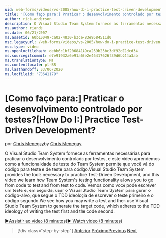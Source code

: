 ```yaml
---
uid: web-forms/videos/vs-2005/how-do-i-practice-test-driven-development
title: '[Como faço para:] Praticar o desenvolvimento controlado por testes? | Microsoft Docs'
author: rick-anderson
description: O Visual Studio Team System fornece as ferramentas necessárias para praticar o desenvolvimento controlado por testes e este vídeo aprendemos como a funcionalidade de teste do Team System a...
ms.author: riande
ms.date: 06/21/2007
ms.assetid: 60b10049-ca02-4830-b3ce-83e9584511d0
msc.legacyurl: /web-forms/videos/vs-2005/how-do-i-practice-test-driven-development
msc.type: video
ms.openlocfilehash: debb6c1bf20684149ca259b25bc3df92d12dcd34
ms.sourcegitcommit: e7e91932a6e91a63e2e46417626f39d6b244a3ab
ms.translationtype: MT
ms.contentlocale: pt-BR
ms.lasthandoff: 03/06/2020
ms.locfileid: "78641179"
---
```

# <a name="how-do-i-practice-test-driven-development"></a><span data-ttu-id="a2066-104">[Como faço para:] Praticar o desenvolvimento controlado por testes?</span><span class="sxs-lookup"><span data-stu-id="a2066-104">[How Do I:] Practice Test-Driven Development?</span></span>

<span data-ttu-id="a2066-105">por [Chris Menegay](https://twitter.com/CMenegay)</span><span class="sxs-lookup"><span data-stu-id="a2066-105">by [Chris Menegay](https://twitter.com/CMenegay)</span></span>

<span data-ttu-id="a2066-106">O Visual Studio Team System fornece as ferramentas necessárias para praticar o desenvolvimento controlado por testes, e este vídeo aprendemos como a funcionalidade de teste do Team System permite que você vá do código para teste e de teste para código.</span><span class="sxs-lookup"><span data-stu-id="a2066-106">Visual Studio Team System provides the tools necessary to practice Test-Driven Development, and this video we learn how Team System's testing functionality allows you to go from code to test and from test to code.</span></span> <span data-ttu-id="a2066-107">Vemos como você pode escrever um teste e, em seguida, usar o Visual Studio Team System para gerar o código-alvo, que segue o TDD ideologia de escrever o teste primeiro e o código segundo.</span><span class="sxs-lookup"><span data-stu-id="a2066-107">We see how you may write a test and then use Visual Studio Team System to generate the target code, which adheres to the TDD ideology of writing the test first and the code second.</span></span>

[<span data-ttu-id="a2066-108">&#9654;Assistir ao vídeo (8 minutos)</span><span class="sxs-lookup"><span data-stu-id="a2066-108">&#9654; Watch video (8 minutes)</span></span>](https://channel9.msdn.com/Blogs/ASP-NET-Site-Videos/how-do-i-practice-test-driven-development)

> [!div class="step-by-step"]
> <span data-ttu-id="a2066-109">[Anterior](how-do-i-write-code-more-quickly-with-unit-tests.md)
> [Próximo](how-do-i-load-test-a-web-application.md)</span><span class="sxs-lookup"><span data-stu-id="a2066-109">[Previous](how-do-i-write-code-more-quickly-with-unit-tests.md)
[Next](how-do-i-load-test-a-web-application.md)</span></span>
